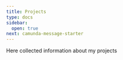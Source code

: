 ```yaml
---
title: Projects
type: docs
sidebar:
  open: true
next: camunda-message-starter
---
```


Here collected information about my projects